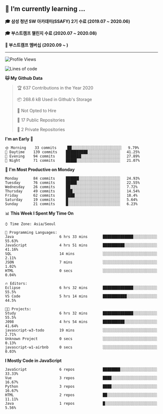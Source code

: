## 🌱 I’m currently learning ...

**🎓 삼성 청년 SW 아카데미(SSAFY) 2기 수료 (2019.07 ~ 2020.06)**

**🎓 부스트캠프 챌린지 수료 (2020.07 ~ 2020.08)**

**🏃  부스트캠프 멤버십 (2020.09 ~ )**
 
-----

<!--START_SECTION:waka-->
![Profile Views](http://img.shields.io/badge/Profile%20Views-51-blue)

![Lines of code](https://img.shields.io/badge/From%20Hello%20World%20I%27ve%20Written-34.4%20million%20lines%20of%20code-blue)

**🐱 My Github Data** 

> 🏆 637 Contributions in the Year 2020
 > 
> 📦 268.6 kB Used in Github's Storage 
 > 
> 🚫 Not Opted to Hire
 > 
> 📜 17 Public Repositories
 > 
> 🔑 2 Private Repositories 

**I'm an Early 🐤** 

```text
🌞 Morning    33 commits     ██░░░░░░░░░░░░░░░░░░░░░░░   9.79% 
🌆 Daytime    139 commits    ██████████░░░░░░░░░░░░░░░   41.25% 
🌃 Evening    94 commits     ███████░░░░░░░░░░░░░░░░░░   27.89% 
🌙 Night      71 commits     █████░░░░░░░░░░░░░░░░░░░░   21.07%

```
📅 **I'm Most Productive on Monday** 

```text
Monday       84 commits     ██████░░░░░░░░░░░░░░░░░░░   24.93% 
Tuesday      76 commits     █████░░░░░░░░░░░░░░░░░░░░   22.55% 
Wednesday    26 commits     ██░░░░░░░░░░░░░░░░░░░░░░░   7.72% 
Thursday     49 commits     ███░░░░░░░░░░░░░░░░░░░░░░   14.54% 
Friday       62 commits     ████░░░░░░░░░░░░░░░░░░░░░   18.4% 
Saturday     19 commits     █░░░░░░░░░░░░░░░░░░░░░░░░   5.64% 
Sunday       21 commits     █░░░░░░░░░░░░░░░░░░░░░░░░   6.23%

```


📊 **This Week I Spent My Time On** 

```text
⌚︎ Time Zone: Asia/Seoul

💬 Programming Languages: 
Java                     6 hrs 33 mins       ██████████████░░░░░░░░░░░   55.63% 
JavaScript               4 hrs 51 mins       ██████████░░░░░░░░░░░░░░░   41.16% 
SQL                      14 mins             ░░░░░░░░░░░░░░░░░░░░░░░░░   2.11% 
JSON                     7 mins              ░░░░░░░░░░░░░░░░░░░░░░░░░   1.02% 
HTML                     0 secs              ░░░░░░░░░░░░░░░░░░░░░░░░░   0.04%

🔥 Editors: 
Eclipse                  6 hrs 32 mins       ██████████████░░░░░░░░░░░   55.5% 
VS Code                  5 hrs 14 mins       ███████████░░░░░░░░░░░░░░   44.5%

🐱‍💻 Projects: 
Study                    6 hrs 32 mins       ██████████████░░░░░░░░░░░   55.5% 
J098                     4 hrs 54 mins       ██████████░░░░░░░░░░░░░░░   41.64% 
javascript-w3-todo       19 mins             ░░░░░░░░░░░░░░░░░░░░░░░░░   2.71% 
Unknown Project          0 secs              ░░░░░░░░░░░░░░░░░░░░░░░░░   0.13% 
javascript-w1-airbnb     0 secs              ░░░░░░░░░░░░░░░░░░░░░░░░░   0.03%

```

**I Mostly Code in JavaScript** 

```text
JavaScript               6 repos             ████████░░░░░░░░░░░░░░░░░   33.33% 
Vue                      3 repos             ████░░░░░░░░░░░░░░░░░░░░░   16.67% 
Python                   3 repos             ████░░░░░░░░░░░░░░░░░░░░░   16.67% 
HTML                     2 repos             ██░░░░░░░░░░░░░░░░░░░░░░░   11.11% 
Java                     1 repos             █░░░░░░░░░░░░░░░░░░░░░░░░   5.56%

```



<!--END_SECTION:waka-->
